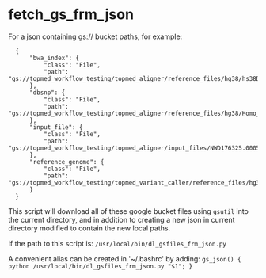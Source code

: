 # fetch_gs_frm_json
For a json containing gs:// bucket paths, for example:
```
  {
      "bwa_index": {
          "class": "File",
          "path": "gs://topmed_workflow_testing/topmed_aligner/reference_files/hg38/hs38DH.fa.tar"
      },
      "dbsnp": {
          "class": "File",
          "path": "gs://topmed_workflow_testing/topmed_aligner/reference_files/hg38/Homo_sapiens_assembly38.dbsnp138.vcf.gz"
      },
      "input_file": {
          "class": "File",
          "path": "gs://topmed_workflow_testing/topmed_aligner/input_files/NWD176325.0005.recab.cram"
      },
      "reference_genome": {
          "class": "File",
          "path": "gs://topmed_workflow_testing/topmed_variant_caller/reference_files/hg38/hs38DH.fa"
      }
  }
```

This script will download all of these google bucket files using `gsutil` into the current directory, and in addition to creating a new json in current directory modified to contain the new local paths.

If the path to this script is:
    `/usr/local/bin/dl_gsfiles_frm_json.py`

A convenient alias can be created in '~/.bashrc' by adding:
    `gs_json() { python /usr/local/bin/dl_gsfiles_frm_json.py "$1"; }`
